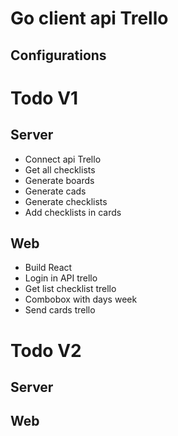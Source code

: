 # Go client api Trello

## Configurations

# Todo V1

## Server

* Connect api Trello
* Get all checklists
* Generate boards
* Generate cads
* Generate checklists
* Add checklists in cards

## Web

* Build React
* Login in API trello
* Get list checklist trello
* Combobox with days week
* Send cards trello

# Todo V2

## Server
## Web
